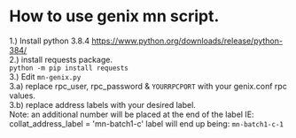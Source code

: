 # How to use genix mn script. 

1.) Install python 3.8.4 https://www.python.org/downloads/release/python-384/  
2.) install requests package.  
    ```
    python -m pip install requests
    ```  
3.) Edit `mn-genix.py`  
3.a) replace rpc_user, rpc_password & `YOURRPCPORT` with your genix.conf rpc values.  
3.b) replace address labels with your desired label.  
    Note: an additional number will be placed at the end of the label IE:
    collat_address_label = 'mn-batch1-c' label will end up being: `mn-batch1-c-1`